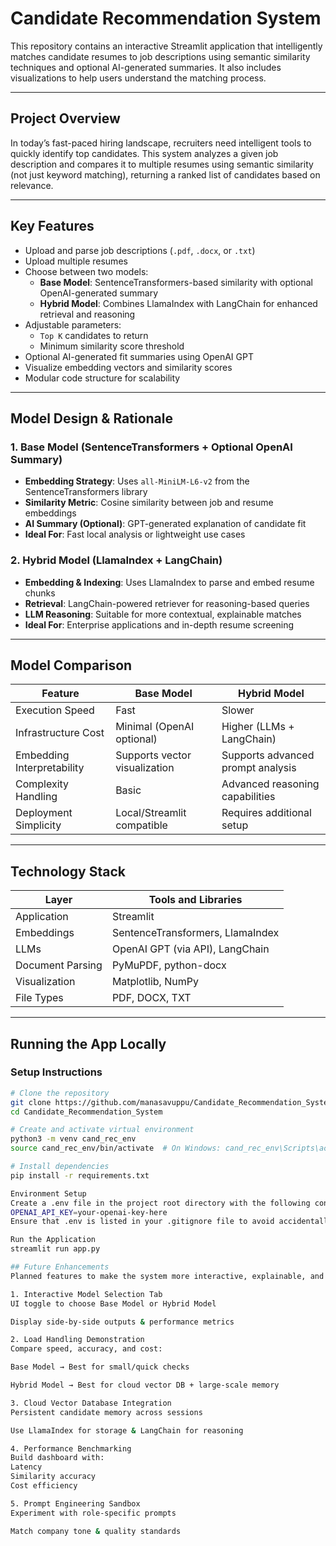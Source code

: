 # Candidate Recommendation System

This repository contains an interactive Streamlit application that intelligently matches candidate resumes to job descriptions using semantic similarity techniques and optional AI-generated summaries. It also includes visualizations to help users understand the matching process.

---

## Project Overview

In today’s fast-paced hiring landscape, recruiters need intelligent tools to quickly identify top candidates. This system analyzes a given job description and compares it to multiple resumes using semantic similarity (not just keyword matching), returning a ranked list of candidates based on relevance.

---

## Key Features

- Upload and parse job descriptions (`.pdf`, `.docx`, or `.txt`)
- Upload multiple resumes
- Choose between two models:
  - **Base Model**: SentenceTransformers-based similarity with optional OpenAI-generated summary
  - **Hybrid Model**: Combines LlamaIndex with LangChain for enhanced retrieval and reasoning
- Adjustable parameters:
  - `Top K` candidates to return
  - Minimum similarity score threshold
- Optional AI-generated fit summaries using OpenAI GPT
- Visualize embedding vectors and similarity scores
- Modular code structure for scalability

---

## Model Design & Rationale

### 1. Base Model (SentenceTransformers + Optional OpenAI Summary)

- **Embedding Strategy**: Uses `all-MiniLM-L6-v2` from the SentenceTransformers library
- **Similarity Metric**: Cosine similarity between job and resume embeddings
- **AI Summary (Optional)**: GPT-generated explanation of candidate fit
- **Ideal For**: Fast local analysis or lightweight use cases

### 2. Hybrid Model (LlamaIndex + LangChain)

- **Embedding & Indexing**: Uses LlamaIndex to parse and embed resume chunks
- **Retrieval**: LangChain-powered retriever for reasoning-based queries
- **LLM Reasoning**: Suitable for more contextual, explainable matches
- **Ideal For**: Enterprise applications and in-depth resume screening

---

## Model Comparison

| Feature                  | Base Model                        | Hybrid Model                         |
|--------------------------|------------------------------------|--------------------------------------|
| Execution Speed          | Fast                               | Slower                               |
| Infrastructure Cost      | Minimal (OpenAI optional)          | Higher (LLMs + LangChain)            |
| Embedding Interpretability | Supports vector visualization    | Supports advanced prompt analysis    |
| Complexity Handling      | Basic                              | Advanced reasoning capabilities       |
| Deployment Simplicity    | Local/Streamlit compatible         | Requires additional setup            |

---

## Technology Stack

| Layer             | Tools and Libraries                      |
|-------------------|------------------------------------------|
| Application       | Streamlit                               |
| Embeddings        | SentenceTransformers, LlamaIndex         |
| LLMs              | OpenAI GPT (via API), LangChain          |
| Document Parsing  | PyMuPDF, python-docx                     |
| Visualization     | Matplotlib, NumPy                        |
| File Types        | PDF, DOCX, TXT                           |

---

## Running the App Locally

### Setup Instructions

```bash
# Clone the repository
git clone https://github.com/manasavuppu/Candidate_Recommendation_System.git
cd Candidate_Recommendation_System

# Create and activate virtual environment
python3 -m venv cand_rec_env
source cand_rec_env/bin/activate  # On Windows: cand_rec_env\Scripts\activate

# Install dependencies
pip install -r requirements.txt

Environment Setup
Create a .env file in the project root directory with the following content:
OPENAI_API_KEY=your-openai-key-here
Ensure that .env is listed in your .gitignore file to avoid accidentally pushing secrets to GitHub.

Run the Application
streamlit run app.py

## Future Enhancements
Planned features to make the system more interactive, explainable, and scalable:

1. Interactive Model Selection Tab
UI toggle to choose Base Model or Hybrid Model

Display side-by-side outputs & performance metrics

2. Load Handling Demonstration
Compare speed, accuracy, and cost:

Base Model → Best for small/quick checks

Hybrid Model → Best for cloud vector DB + large-scale memory

3. Cloud Vector Database Integration
Persistent candidate memory across sessions

Use LlamaIndex for storage & LangChain for reasoning

4. Performance Benchmarking
Build dashboard with:
Latency
Similarity accuracy
Cost efficiency

5. Prompt Engineering Sandbox
Experiment with role-specific prompts

Match company tone & quality standards


